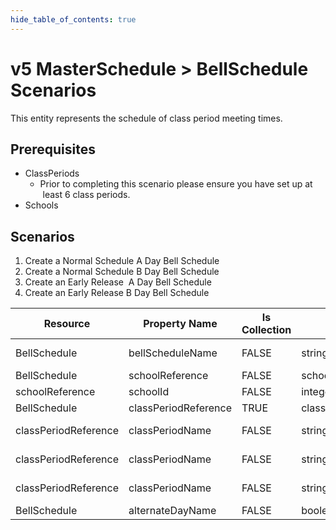 ```yaml
---
hide_table_of_contents: true
---
```


# v5 MasterSchedule > BellSchedule Scenarios

This entity represents the schedule of class period meeting times.

## Prerequisites

* ClassPeriods
  * Prior to completing this scenario please ensure you have set up at  least 6
    class periods.
* Schools

## Scenarios

1. Create a Normal Schedule A Day Bell Schedule
2. Create a Normal Schedule B Day Bell Schedule
3. Create an Early Release  A Day Bell Schedule
4. Create an Early Release B Day Bell Schedule

| Resource             | Property Name        | Is Collection | Data Type            | Required / Optional | Scenario 1: POST | Scenario 2: POST | Scenario 3 <br/>POST | Scenario 4 <br/>POST |
| -------------------- | -------------------- | ------------- | -------------------- | ------------------- | -------------------- | -------------------- | -------------------- | -------------------- |
| BellSchedule         | bellScheduleName     | FALSE         | string               | REQUIRED            | Normal Schedule A    | Normal Schedule B    | Early Release A      | Early Release B      |
| BellSchedule         | schoolReference      | FALSE         | schoolReference      | REQUIRED            |                      |                      |                      |                      |
| schoolReference      | schoolId             | FALSE         | integer              | REQUIRED            | 255901107            | 255901107            | 255901107            | 255901107            |
| BellSchedule         | classPeriodReference | TRUE          | classPeriodReference | REQUIRED            |                      |                      |                      |                      |
| classPeriodReference | classPeriodName      | FALSE         | string               | REQUIRED            | Class Period 1       | Class Period 4       | Class Period 1       | Class Period 4       |
| classPeriodReference | classPeriodName      | FALSE         | string               | REQUIRED            | Class Period 2       | Class Period 5       | Class Period 2       | Class Period 5       |
| classPeriodReference | classPeriodName      | FALSE         | string               | REQUIRED            | Class Period 3       | Class Period 6       |                      |                      |
| BellSchedule         | alternateDayName     | FALSE         | boolean              | REQUIRED            | A                    | B                    | A                    | B                    |
